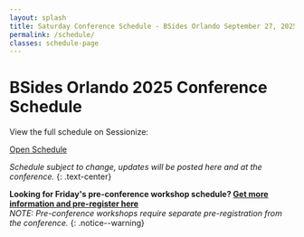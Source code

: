```yaml
---
layout: splash
title: Saturday Conference Schedule - BSides Orlando September 27, 2025
permalink: /schedule/
classes: schedule-page
---
```


# BSides Orlando 2025 Conference Schedule

<div class="schedule-embed">
  <script type="text/javascript" src="https://sessionize.com/api/v2/u075vbmm/view/GridSmart"></script>
  <noscript>
    <p>View the full schedule on Sessionize:</p>
    <p><a class="btn btn--primary" href="https://sessionize.com/bsides-orlando-2025/" target="_blank" rel="noopener">Open Schedule</a></p>
  </noscript>
  
</div>

_Schedule subject to change, updates will be posted here and at the conference._
{: .text-center}

**Looking for Friday's pre-conference workshop schedule? [Get more information and pre-register here](/workshops/)**  
_NOTE: Pre-conference workshops require separate pre-registration from the conference._
{: .notice--warning}
